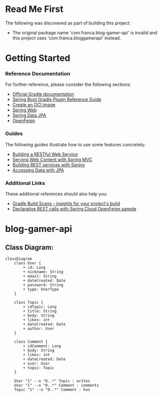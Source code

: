 


# Read Me First
The following was discovered as part of building this project:

* The original package name 'com.franca.blog-gamer-api' is invalid and this project uses 'com.franca.bloggamerapi' instead.

# Getting Started

### Reference Documentation
For further reference, please consider the following sections:

* [Official Gradle documentation](https://docs.gradle.org)
* [Spring Boot Gradle Plugin Reference Guide](https://docs.spring.io/spring-boot/docs/2.7.16/gradle-plugin/reference/html/)
* [Create an OCI image](https://docs.spring.io/spring-boot/docs/2.7.16/gradle-plugin/reference/html/#build-image)
* [Spring Web](https://docs.spring.io/spring-boot/docs/2.7.16/reference/htmlsingle/index.html#web)
* [Spring Data JPA](https://docs.spring.io/spring-boot/docs/2.7.16/reference/htmlsingle/index.html#data.sql.jpa-and-spring-data)
* [OpenFeign](https://docs.spring.io/spring-cloud-openfeign/docs/current/reference/html/)

### Guides
The following guides illustrate how to use some features concretely:

* [Building a RESTful Web Service](https://spring.io/guides/gs/rest-service/)
* [Serving Web Content with Spring MVC](https://spring.io/guides/gs/serving-web-content/)
* [Building REST services with Spring](https://spring.io/guides/tutorials/rest/)
* [Accessing Data with JPA](https://spring.io/guides/gs/accessing-data-jpa/)

### Additional Links
These additional references should also help you:

* [Gradle Build Scans – insights for your project's build](https://scans.gradle.com#gradle)
* [Declarative REST calls with Spring Cloud OpenFeign sample](https://github.com/spring-cloud-samples/feign-eureka)


# blog-gamer-api

## Class Diagram:

```mermaid
classDiagram
    class User {
        + id: Long
        + nickname: String
        + email: String
        + dateCreated: Date
        + password: String
        + type: UserType
    }

    class Topic {
        + idTopic: Long
        + title: String
        + body: String
        + likes: int
        + dateCreated: Date
        + author: User
    }

    class Comment {
        + idComment: Long
        + body: String
        + likes: int
        + dateCreated: Date
        + user: User
        + topic: Topic
    }

    User "1" --o "0..*" Topic : writes
    User "1" --o "0..*" Comment : comments
    Topic "1" --o "0..*" Comment : has
```

